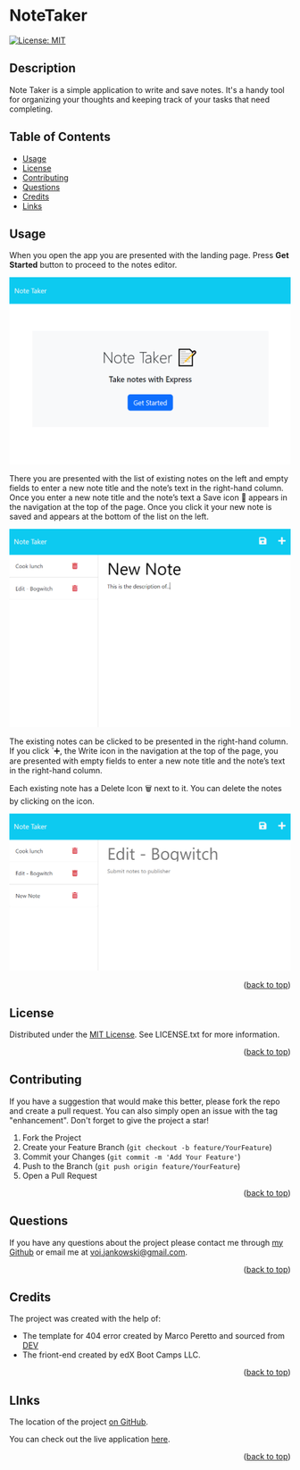 # NoteTaker

[![License: MIT](https://img.shields.io/badge/License-MIT-yellow.svg)](https://opensource.org/licenses/MIT)

## Description

Note Taker is a simple application to write and save notes. It's a handy tool for organizing your thoughts and keeping track of your tasks that need completing.

## Table of Contents

- [Usage](#usage)
- [License](#license)
- [Contributing](#contributing)
- [Questions](#questions)
- [Credits](#credits)
- [Links](#links)

## Usage

When you open the app you are presented with the landing page. Press **Get Started** button to proceed to the notes editor.

![Landing page.](./images/note-taker-1.png)

There you are presented with the list of existing notes on the left and empty fields to enter a new note title and the note’s text in the right-hand column. Once you enter a new note title and the note’s text a Save icon 💾 appears in the navigation at the top of the page. Once you click it your new note is saved and appears at the bottom of the list on the left.

![Adding a note.](./images/note-taker-2.png)

The existing notes can be clicked to be presented in the right-hand column. If you click `➕, the Write icon in the navigation at the top of the page, you are presented with empty fields to enter a new note title and the note’s text in the right-hand column.

Each existing note has a Delete Icon 🗑️ next to it. You can delete the notes by clicking on the icon.

![Clicking on existing notes.](./images/note-taker-3.png)

<p align="right">(<a href="#readme-top">back to top</a>)</p>

## License

Distributed under the [MIT License](https://opensource.org/licenses/MIT). See LICENSE.txt for more information.

<p align="right">(<a href="#readme-top">back to top</a>)</p>

## Contributing

If you have a suggestion that would make this better, please fork the repo and create a pull request. You can also simply open an issue with the tag "enhancement".
Don't forget to give the project a star!

1. Fork the Project
2. Create your Feature Branch (`git checkout -b feature/YourFeature`)
3. Commit your Changes (`git commit -m 'Add Your Feature'`)
4. Push to the Branch (`git push origin feature/YourFeature`)
5. Open a Pull Request

<p align="right">(<a href="#readme-top">back to top</a>)</p>

## Questions

If you have any questions about the project please contact me through [my Github](https://github.com/voi-jankowski) or email me at [voi.jankowski@gmail.com](mailto:voi.jankowski@gmail.com).

<p align="right">(<a href="#readme-top">back to top</a>)</p>

## Credits

The project was created with the help of:

- The template for 404 error created by Marco Peretto and sourced from [DEV](https://dev.to/stackfindover/35-html-404-page-templates-5bge)
- The friont-end created by edX Boot Camps LLC.

<p align="right">(<a href="#readme-top">back to top</a>)</p>

## LInks

The location of the project [on GitHub](https://github.com/voi-jankowski/note-taker).

You can check out the live application [here](https://note-taker-27-04-2023.herokuapp.com/).

<p align="right">(<a href="#readme-top">back to top</a>)</p>
